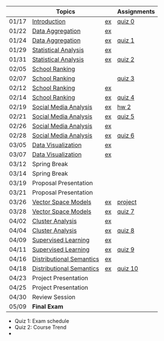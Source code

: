 || Topics | | Assignments |
|:---:|---|---|---|
|01/17| [Introduction]() | [ex](Getting-Started) | [quiz 0](Getting-Started#quiz0) |
|01/22| [Data Aggregation]() | [ex](Data-Aggregation) |  |
|01/24| [Data Aggregation]() | [ex](Data-Aggregation) | [quiz 1](Data-Aggregation#Quiz) |
|01/29| [Statistical Analysis]() | [ex](Statistical-Analysis) |  |
|01/31| [Statistical Analysis]() | [ex](Statistical-Analysis) | [quiz 2](Statistical-Analysis#Quiz) |
|02/05| [School Ranking]() | |  |
|02/07| [School Ranking]() | | [quiz 3]() |
|02/12| [School Ranking]() | [ex]() |  |
|02/14| [School Ranking]() | [ex]() | [quiz 4]() |
|02/19| [Social Media Analysis]() | [ex]() | [hw 2](Homework-2) |
|02/21| [Social Media Analysis]() | [ex]() | [quiz 5]() |
|02/26| [Social Media Analysis]() | [ex]() |  |
|02/28| [Social Media Analysis]() | [ex]() | [quiz 6]() |
|03/05| [Data Visualization]() | [ex]() |  |
|03/07| [Data Visualization]() | [ex]() |  |
|03/12| Spring Break |  |  |
|03/14| Spring Break |  |  |
|03/19| Proposal Presentation |  |  |
|03/21| Proposal Presentation |  |  |
|03/26| [Vector Space Models]() | [ex]() | [project](Project) |
|03/28| [Vector Space Models]() | [ex]() | [quiz 7]() |
|04/02| [Cluster Analysis]() | [ex]() |  |
|04/04| [Cluster Analysis]() | [ex]() | [quiz 8]() |
|04/09| [Supervised Learning]() | [ex]() |  |
|04/11| [Supervised Learning]() | [ex]() | [quiz 9]() |
|04/16| [Distributional Semantics]() | [ex]() |  |
|04/18| [Distributional Semantics]() | [ex]() | [quiz 10]() |
|04/23| Project Presentation |  |  |
|04/25| Project Presentation |  |  |
|04/30| Review Session |  |  |
|05/09| **Final Exam** |  |  |

* Quiz 1: Exam schedule
* Quiz 2: Course Trend
* 